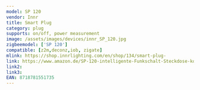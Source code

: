 ```yaml
---
model: SP 120
vendor: Innr
title: Smart Plug
category: plug
supports: on/off, power measurement
image: /assets/images/devices/innr_SP_120.jpg
zigbeemodel: ['SP 120']
compatible: [z2m,deconz,iob, zigate]
mlink: https://shop.innrlighting.com/en/shop/134/smart-plug-
link: https://www.amazon.de/SP-120-intelligente-Funkschalt-Steckdose-kompatibel/dp/B074MD6W37
link2: 
link3: 
EAN: 8718781551735
---
```

